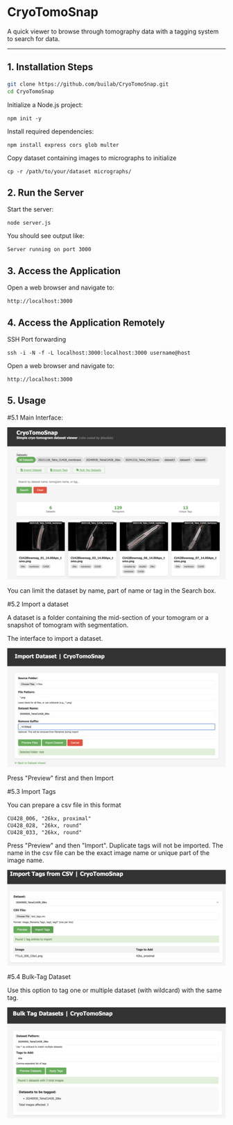 # CryoTomoSnap

A quick viewer to browse through tomography data with a tagging system to search for data.


---

## 1. Installation Steps

```bash
git clone https://github.com/builab/CryoTomoSnap.git
cd CryoTomoSnap
```


Initialize a Node.js project:
```
npm init -y
```

Install required dependencies:
```
npm install express cors glob multer
```

Copy dataset containing images to micrographs to initialize 
```
cp -r /path/to/your/dataset micrographs/
```

## 2. Run the Server

Start the server:
```
node server.js
```

You should see output like:
```
Server running on port 3000
```

## 3. Access the Application

Open a web browser and navigate to:
```
http://localhost:3000
```

## 4. Access the Application Remotely

SSH Port forwarding
```
ssh -i -N -f -L localhost:3000:localhost:3000 username@host
```

Open a web browser and navigate to:
```
http://localhost:3000
```

## 5. Usage

#5.1 Main Interface:

<img src="assets/CryoTomoSnap.png" alt="Main interface">

You can limit the dataset by name, part of name or tag in the Search box.

#5.2 Import a dataset

A dataset is a folder containing the mid-section of your tomogram or a snapshot of tomogram with segmentation.

The interface to import a dataset.

<img src="assets/ImportDataset.png" alt="Import Dataset">

Press "Preview" first and then Import

#5.3 Import Tags

You can prepare a csv file in this format
```
CU428_006, "26kx, proximal"
CU428_028, "26kx, round"
CU428_033, "26kx, round"
```

Press "Preview" and then "Import". Duplicate tags will not be imported. The name in the csv file can be the exact image name or unique part of the image name.

<img src="assets/ImportTags.png" alt="Import Dataset">

#5.4 Bulk-Tag Dataset

Use this option to tag one or multiple dataset (with wildcard) with the same tag.

<img src="assets/BulkTagDatasets.png" alt="Bulk-Tag Dataset">
